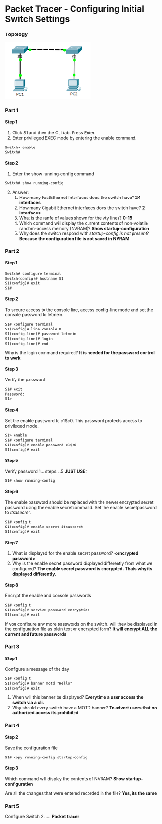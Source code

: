 Packet Tracer - Configuring Initial Switch Settings
===
### Topology
![topology][topology]

### Part 1
#### Step 1
1. Click S1 and then the CLI tab. Press Enter.
2. Enter privileged EXEC mode by entering the enable command.
<pre><code>Switch> enable
Switch#
</code></pre>

#### Step 2
1. Enter the show running-config command
<pre><code>Switch# show running-config</code></pre>
2. Answer:
    1. How many FastEthernet Interfaces does the switch have? **24 interfaces**
    2. How many Gigabit Ethernet interfaces does the switch have? **2 interfaces**
    3. What is the ranfe of values shown for the vty lines? **0-15**
    4. Which command will display the current contents of non-volatile random-access memory (NVRAM)? **Show startup-configuration**
    5. Why does the switch respond with _startup-config is not present_? **Because the configuration file is not saved in NVRAM**

### Part 2
#### Step 1
<pre><code>Switch# configure terminal
Switch(config)# hostname S1
S1(config)# exit
S1#
</code></pre>

#### Step 2
To secure access to the console line, access config-line mode and set the console password to letmein.
<pre><code>S1# configure terminal
S1(config)# line console 0
S1(config-line)# password letmein
S1(config-line)# login
S1(config-line)# end
</code></pre>
Why is the login command required? **It is needed for the password control to work**

#### Step 3
Verify the password
<pre><code>S1# exit
Password:
S1>
</code></pre>

#### Step 4
Set the enable password to c1$c0. This password protects access to privileged mode.
<pre><code>S1> enable
S1# configure terminal
S1(config)# enable password c1$c0
S1(config)# exit
</code></pre>

#### Step 5
Verify password
1... steps....5
**JUST USE:**
<pre><code>S1# show running-config</code></pre>

#### Step 6
The enable password should be replaced with the newer encrypted secret password using the enable secretcommand. Set the enable secretpassword to _itsasecret_.
<pre><code>S1# config t
S1(config)# enable secret itsasecret
S1(config)# exit
</code></pre>


#### Step 7
1. What is displayed for the enable secret password? **&lt;encrypted password&gt;**
2. Why is the enable secret password displayed differently from what we configured? **The enable secret password is encrypted. Thats why its displayed differently.**

#### Step 8
Encrypt the enable and console passwords
<pre><code>S1# config t
S1(config)# service password-encryption
S1(config)# exit
</code></pre>
If you configure any more passwords on the switch, will they be displayed in the configuration file as plain text or encrypted form? **It will encrypt ALL the current and future passwords**

### Part 3
#### Step 1
Configure a message of the day
<pre><code>S1# config t
S1(config)# banner motd "Hello"
S1(config)# exit
</code></pre>
1. When will this banner be displayed?
**Everytime a user access the switch via a cli.**
2. Why should every switch have a MOTD banner?
**To advert users that no authorized access its prohibited**

### Part 4
#### Step 2
Save the configuration file
<pre><code>S1# copy running-config startup-config</code></pre>

#### Step 3
Which command will display the contents of NVRAM? **Show startup-configuration**

Are all the changes that were entered recorded in the file? **Yes, its the same**


### Part 5
Configure Switch 2
..... **Packet tracer**

[topology]: ../../img/2_3_2_5_topology.png
